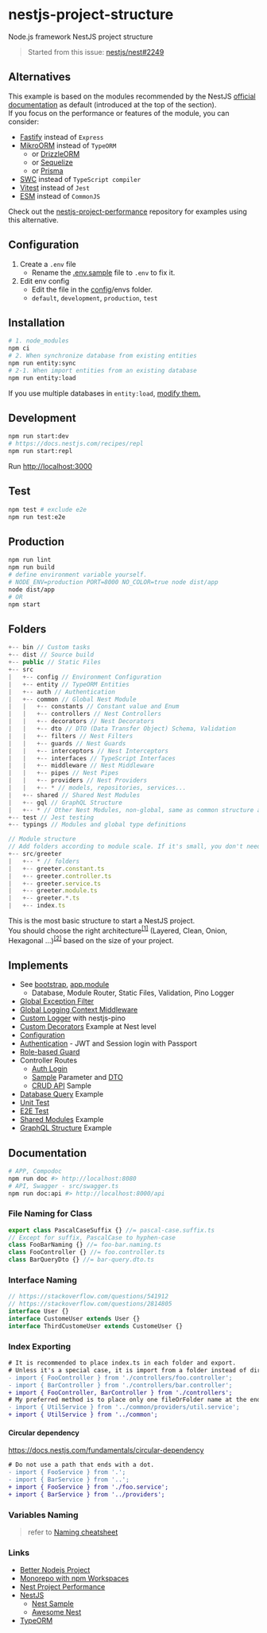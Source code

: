 # nestjs-project-structure

Node.js framework NestJS project structure
> Started from this issue: [nestjs/nest#2249](https://github.com/nestjs/nest/issues/2249#issuecomment-494734673)

## Alternatives

This example is based on the modules recommended by the NestJS [official documentation](https://docs.nestjs.com) as default (introduced at the top of the section). \
If you focus on the performance or features of the module, you can consider:

- [Fastify](https://docs.nestjs.com/techniques/performance) instead of `Express`
- [MikroORM](https://docs.nestjs.com/recipes/mikroorm) instead of `TypeORM`
  - or [DrizzleORM](https://trilon.io/blog/nestjs-drizzleorm-a-great-match)
  - or [Sequelize](https://docs.nestjs.com/techniques/database#sequelize-integration)
  - or [Prisma](https://docs.nestjs.com/recipes/prisma)
- [SWC](https://docs.nestjs.com/recipes/swc#swc) instead of `TypeScript compiler`
- [Vitest](https://docs.nestjs.com/recipes/swc#vitest) instead of `Jest`
- [ESM](https://nodejs.org/api/esm.html) instead of `CommonJS`

Check out the [nestjs-project-performance](https://github.com/CatsMiaow/nestjs-project-performance) repository for examples using this alternative.

## Configuration

1. Create a `.env` file
    - Rename the [.env.sample](.env.sample) file to `.env` to fix it.
2. Edit env config
    - Edit the file in the [config](src/config)/envs folder.
    - `default`, `development`, `production`, `test`

## Installation

```sh
# 1. node_modules
npm ci
# 2. When synchronize database from existing entities
npm run entity:sync
# 2-1. When import entities from an existing database
npm run entity:load
```

If you use multiple databases in `entity:load`, [modify them.](bin/entity.ts#L47-L48)

## Development

```sh
npm run start:dev
# https://docs.nestjs.com/recipes/repl
npm run start:repl
```

Run [http://localhost:3000](http://localhost:3000)

## Test

```sh
npm test # exclude e2e
npm run test:e2e
```

## Production

```sh
npm run lint
npm run build
# define environment variable yourself.
# NODE_ENV=production PORT=8000 NO_COLOR=true node dist/app
node dist/app
# OR
npm start
```

## Folders

```js
+-- bin // Custom tasks
+-- dist // Source build
+-- public // Static Files
+-- src
|   +-- config // Environment Configuration
|   +-- entity // TypeORM Entities
|   +-- auth // Authentication
|   +-- common // Global Nest Module
|   |   +-- constants // Constant value and Enum
|   |   +-- controllers // Nest Controllers
|   |   +-- decorators // Nest Decorators
|   |   +-- dto // DTO (Data Transfer Object) Schema, Validation
|   |   +-- filters // Nest Filters
|   |   +-- guards // Nest Guards
|   |   +-- interceptors // Nest Interceptors
|   |   +-- interfaces // TypeScript Interfaces
|   |   +-- middleware // Nest Middleware
|   |   +-- pipes // Nest Pipes
|   |   +-- providers // Nest Providers
|   |   +-- * // models, repositories, services...
|   +-- shared // Shared Nest Modules
|   +-- gql // GraphQL Structure
|   +-- * // Other Nest Modules, non-global, same as common structure above
+-- test // Jest testing
+-- typings // Modules and global type definitions

// Module structure
// Add folders according to module scale. If it's small, you don't need to add folders.
+-- src/greeter
|   +-- * // folders
|   +-- greeter.constant.ts
|   +-- greeter.controller.ts
|   +-- greeter.service.ts
|   +-- greeter.module.ts
|   +-- greeter.*.ts
|   +-- index.ts
```

This is the most basic structure to start a NestJS project. \
You should choose the right architecture<sup>[[1]](https://romanglushach.medium.com/c0f93b8a1b96)</sup> (Layered, Clean, Onion, Hexagonal ...)<sup>[[2]](https://gist.github.com/EliFuzz/8ab693db36ff33ead1445a43c3f0ef7e)</sup> based on the size of your project.

## Implements

- See [bootstrap](src/app.ts), [app.module](src/app.module.ts)
  - Database, Module Router, Static Files, Validation, Pino Logger
- [Global Exception Filter](src/common/filters/exceptions.filter.ts)
- [Global Logging Context Middleware](src/common/middleware/logger-context.middleware.ts)
- [Custom Logger](src/config/logger.config.ts) with nestjs-pino
- [Custom Decorators](src/debug) Example at Nest level
- [Configuration](src/config)
- [Authentication](src/auth) - JWT and Session login with Passport
- [Role-based Guard](src/common/guards/roles.guard.ts)
- Controller Routes
  - [Auth Login](src/base/controllers/auth.controller.ts)
  - [Sample](src/sample/controllers/sample.controller.ts) Parameter and [DTO](src/sample/dto/sample.dto.ts)
  - [CRUD API](src/sample/controllers/crud.controller.ts) Sample
- [Database Query](src/sample/providers/database.service.ts) Example
- [Unit Test](src/sample/providers/crud.service.spec.ts)
- [E2E Test](test/e2e)
- [Shared Modules](src/shared) Example
- [GraphQL Structure](src/gql) Example

## Documentation

```sh
# APP, Compodoc
npm run doc #> http://localhost:8080
# API, Swagger - src/swagger.ts
npm run doc:api #> http://localhost:8000/api
```

### File Naming for Class

```ts
export class PascalCaseSuffix {} //= pascal-case.suffix.ts
// Except for suffix, PascalCase to hyphen-case
class FooBarNaming {} //= foo-bar.naming.ts
class FooController {} //= foo.controller.ts
class BarQueryDto {} //= bar-query.dto.ts
```

### Interface Naming

```ts
// https://stackoverflow.com/questions/541912
// https://stackoverflow.com/questions/2814805
interface User {}
interface CustomeUser extends User {}
interface ThirdCustomeUser extends CustomeUser {}
```

### Index Exporting

```diff
# It is recommended to place index.ts in each folder and export.
# Unless it's a special case, it is import from a folder instead of directly from a file.
- import { FooController } from './controllers/foo.controller';
- import { BarController } from './controllers/bar.controller';
+ import { FooController, BarController } from './controllers';
# My preferred method is to place only one fileOrFolder name at the end of the path.
- import { UtilService } from '../common/providers/util.service';
+ import { UtilService } from '../common';
```

#### Circular dependency

<https://docs.nestjs.com/fundamentals/circular-dependency>

```diff
# Do not use a path that ends with a dot.
- import { FooService } from '.';
- import { BarService } from '..';
+ import { FooService } from './foo.service';
+ import { BarService } from '../providers';
```

### Variables Naming

> refer to [Naming cheatsheet](https://github.com/kettanaito/naming-cheatsheet)

### Links

- [Better Nodejs Project](https://github.com/CatsMiaow/better-nodejs-project)
- [Monorepo with npm Workspaces](https://github.com/CatsMiaow/node-monorepo-workspaces)
- [Nest Project Performance](https://github.com/CatsMiaow/nestjs-project-performance)
- [NestJS](https://docs.nestjs.com)
  - [Nest Sample](https://github.com/nestjs/nest/tree/master/sample)
  - [Awesome Nest](https://github.com/nestjs/awesome-nestjs)
- [TypeORM](https://typeorm.io)
